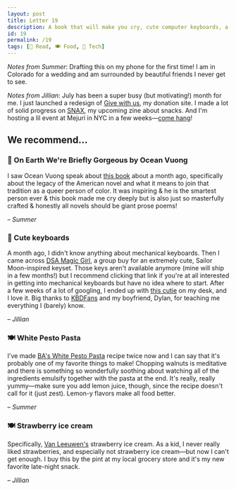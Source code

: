```yaml
---
layout: post
title: Letter 19
description: A book that will make you cry, cute computer keyboards, a pasta recipe, and a late-night snack.
id: 19
permalink: /19
tags: [📖 Read, 🍽️ Food, 📱 Tech]
---
```


_Notes from Summer_: Drafting this on my phone for the first time! I am in Colorado for a wedding and am surrounded by beautiful friends I never get to see.

_Notes from Jillian_: July has been a super busy (but motivating!) month for me. I just launched a redesign of [Give with us](https://givewith.us/), my donation site. I made a lot of solid progress on [SNAX](https://www.instagram.com/snaxreport/), my upcoming zine about snacks. And I'm hosting a lil event at Mejuri in NYC in a few weeks—[come hang](https://www.eventbrite.ca/e/mejuri-shopping-night-with-jilliangmeehan-tickets-64386277088)!

## We recommend...

### 📖 On Earth We're Briefly Gorgeous by Ocean Vuong

I saw Ocean Vuong speak about [this book](https://www.penguinrandomhouse.com/books/600633/on-earth-were-briefly-gorgeous-by-ocean-vuong/9780525562023/) about a month ago, specifically about the legacy of the American novel and what it means to join that tradition as a queer person of color. It was inspiring & he is the smartest person ever & this book made me cry deeply but is also just so masterfully crafted & honestly all novels should be giant prose poems!

– _Summer_

### 📱 Cute keyboards

A month ago, I didn't know anything about mechanical keyboards. Then I came across [DSA Magic Girl](https://www.notion.so/DSA-Magic-Girl-Is-it-November-yet-253ecdba4f14481c8343e071274ea86c), a group buy for an extremely cute, Sailor Moon-inspired keyset. Those keys aren't available anymore (mine will ship in a few months!) but I recommend clicking that link if you're at all interested in getting into mechanical keyboards but have no idea where to start. After a few weeks of a lot of googling, I ended up with [this cutie](https://twitter.com/jilliangmeehan/status/1154107080305008641) on my desk, and I love it. Big thanks to [KBDFans](https://kbdfans.com/) and my boyfriend, Dylan, for teaching me everything I (barely) know.

– _Jillian_

### 🍽️ White Pesto Pasta

I've made [BA's White Pesto Pasta](https://www.bonappetit.com/recipe/white-pesto-pasta) recipe twice now and I can say that it's probably one of my favorite things to make! Chopping walnuts is meditative and there is something so wonderfully soothing about watching all of the ingredients emulsify together with the pasta at the end. It's really, really yummy—make sure you add lemon juice, though, since the recipe doesn't call for it (just zest). Lemon-y flavors make all food better.

– _Summer_

### 🍽️ Strawberry ice cream

Specifically, [Van Leeuwen's](https://vanleeuwenicecream.com/) strawberry ice cream. As a kid, I never really liked strawberries, and especially not strawberry ice cream—but now I can't get enough. I buy this by the pint at my local grocery store and it's my new favorite late-night snack.

– _Jillian_
